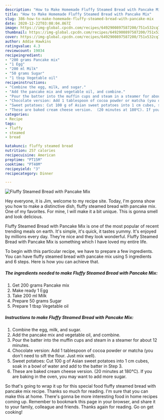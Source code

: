 ```yaml
---
description: "How to Make Homemade Fluffy Steamed Bread with Pancake Mix"
title: "How to Make Homemade Fluffy Steamed Bread with Pancake Mix"
slug: 386-how-to-make-homemade-fluffy-steamed-bread-with-pancake-mix
date: 2020-12-22T03:08:04.867Z
image: https://img-global.cpcdn.com/recipes/6492900897587200/751x532cq70/fluffy-steamed-bread-with-pancake-mix-recipe-main-photo.jpg
thumbnail: https://img-global.cpcdn.com/recipes/6492900897587200/751x532cq70/fluffy-steamed-bread-with-pancake-mix-recipe-main-photo.jpg
cover: https://img-global.cpcdn.com/recipes/6492900897587200/751x532cq70/fluffy-steamed-bread-with-pancake-mix-recipe-main-photo.jpg
author: Addie Hawkins
ratingvalue: 4.3
reviewcount: 19034
recipeingredient:
- "200 grams Pancake mix"
- "1 Egg"
- "200 ml Milk"
- "50 grams Sugar"
- "1 tbsp Vegetable oil"
recipeinstructions:
- "Combine the egg, milk, and sugar."
- "Add the pancake mix and vegetable oil, and combine."
- "Pour the batter into the muffin cups and steam in a steamer for about 12 minutes."
- "Chocolate version: Add 1 tablespoon of cocoa powder or matcha (you don&#39;t need to sift the flour. Just mix well)."
- "Sweet potatoes: Cut 100 g of Asian sweet potatoes into 1 cm cubes, soak in a bowl of water and add to the batter in Step 3."
- "These are baked cream cheese version.  (20 minutes at 180℃). If you are baking in the oven, you may want to add more sugar."
categories:
- Recipe
tags:
- fluffy
- steamed
- bread

katakunci: fluffy steamed bread 
nutrition: 257 calories
recipecuisine: American
preptime: "PT15M"
cooktime: "PT40M"
recipeyield: "3"
recipecategory: Dinner

---
```



![Fluffy Steamed Bread with Pancake Mix](https://img-global.cpcdn.com/recipes/6492900897587200/751x532cq70/fluffy-steamed-bread-with-pancake-mix-recipe-main-photo.jpg)

Hey everyone, it is Jim, welcome to my recipe site. Today, I'm gonna show you how to make a distinctive dish, fluffy steamed bread with pancake mix. One of my favorites. For mine, I will make it a bit unique. This is gonna smell and look delicious.



Fluffy Steamed Bread with Pancake Mix is one of the most popular of recent trending meals on earth. It's simple, it's quick, it tastes yummy. It's enjoyed by millions every day. They're nice and they look wonderful. Fluffy Steamed Bread with Pancake Mix is something which I have loved my entire life.


To begin with this particular recipe, we have to prepare a few ingredients. You can have fluffy steamed bread with pancake mix using 5 ingredients and 6 steps. Here is how you can achieve that.

<!--inarticleads1-->

##### The ingredients needed to make Fluffy Steamed Bread with Pancake Mix:

1. Get 200 grams Pancake mix
1. Make ready 1 Egg
1. Take 200 ml Milk
1. Prepare 50 grams Sugar
1. Prepare 1 tbsp Vegetable oil




<!--inarticleads2-->

##### Instructions to make Fluffy Steamed Bread with Pancake Mix:

1. Combine the egg, milk, and sugar.
1. Add the pancake mix and vegetable oil, and combine.
1. Pour the batter into the muffin cups and steam in a steamer for about 12 minutes.
1. Chocolate version: Add 1 tablespoon of cocoa powder or matcha (you don&#39;t need to sift the flour. Just mix well).
1. Sweet potatoes: Cut 100 g of Asian sweet potatoes into 1 cm cubes, soak in a bowl of water and add to the batter in Step 3.
1. These are baked cream cheese version.  (20 minutes at 180℃). If you are baking in the oven, you may want to add more sugar.




So that's going to wrap it up for this special food fluffy steamed bread with pancake mix recipe. Thanks so much for reading. I'm sure that you can make this at home. There's gonna be more interesting food in home recipes coming up. Remember to bookmark this page in your browser, and share it to your family, colleague and friends. Thanks again for reading. Go on get cooking!
